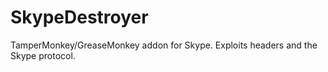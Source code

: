 # SkypeDestroyer
TamperMonkey/GreaseMonkey addon for Skype. Exploits headers and the Skype protocol.
